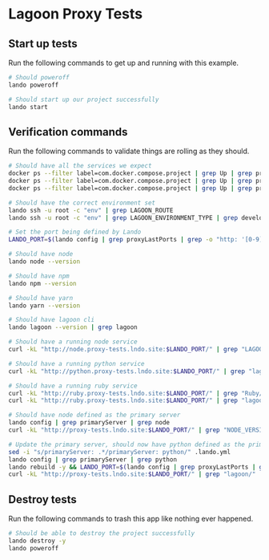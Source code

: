 Lagoon Proxy Tests
=======================

Start up tests
--------------

Run the following commands to get up and running with this example.

```bash
# Should poweroff
lando poweroff

# Should start up our project successfully
lando start
```

Verification commands
---------------------

Run the following commands to validate things are rolling as they should.

```bash
# Should have all the services we expect
docker ps --filter label=com.docker.compose.project | grep Up | grep proxytests_node_1
docker ps --filter label=com.docker.compose.project | grep Up | grep proxytests_python_1
docker ps --filter label=com.docker.compose.project | grep Up | grep proxytests_ruby_1

# Should have the correct environment set
lando ssh -u root -c "env" | grep LAGOON_ROUTE
lando ssh -u root -c "env" | grep LAGOON_ENVIRONMENT_TYPE | grep development

# Set the port being defined by Lando
LANDO_PORT=$(lando config | grep proxyLastPorts | grep -o "http: '[0-9]*'" | awk -F"'" '{print $2}')

# Should have node
lando node --version

# Should have npm
lando npm --version

# Should have yarn
lando yarn --version

# Should have lagoon cli
lando lagoon --version | grep lagoon

# Should have a running node service
curl -kL "http://node.proxy-tests.lndo.site:$LANDO_PORT/" | grep "LAGOON="

# Should have a running python service
curl -kL "http://python.proxy-tests.lndo.site:$LANDO_PORT/" | grep "lagoon/"

# Should have a running ruby service
curl -kL "http://ruby.proxy-tests.lndo.site:$LANDO_PORT/" | grep "Ruby/"
curl -kL "http://ruby.proxy-tests.lndo.site:$LANDO_PORT/" | grep "lagoon/"

# Should have node defined as the primary server
lando config | grep primaryServer | grep node
curl -kL "http://proxy-tests.lndo.site:$LANDO_PORT/" | grep "NODE_VERSION"

# Update the primary server, should now have python defined as the primary server
sed -i "s/primaryServer: .*/primaryServer: python/" .lando.yml 
lando config | grep primaryServer | grep python
lando rebuild -y && LANDO_PORT=$(lando config | grep proxyLastPorts | grep -o "http: '[0-9]*'" | awk -F"'" '{print $2}')
curl -kL "http://proxy-tests.lndo.site:$LANDO_PORT/" | grep "lagoon/"
```

Destroy tests
-------------

Run the following commands to trash this app like nothing ever happened.

```bash
# Should be able to destroy the project successfully
lando destroy -y
lando poweroff
```
